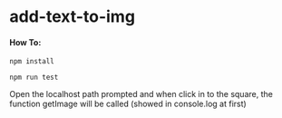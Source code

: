# add-text-to-img

#### How To:

    npm install
    
    npm run test

Open the localhost path prompted and when click in to the square, the function getImage will be called (showed in console.log at first)
